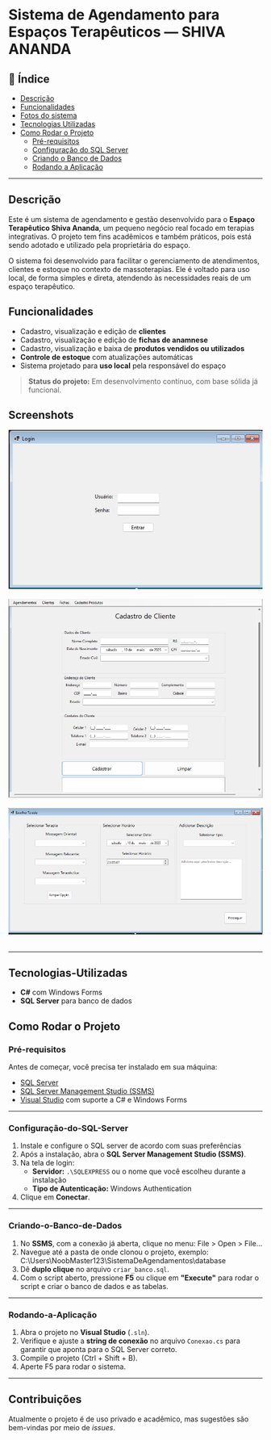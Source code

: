 # Sistema de Agendamento para Espaços Terapêuticos — SHIVA ANANDA

## 📑 Índice
- [Descrição](#Descrição)
- [Funcionalidades](#funcionalidades)
- [Fotos do sistema](#Screenshots)
- [Tecnologias Utilizadas](#tecnologias-utilizadas)
- [Como Rodar o Projeto](#como-rodar-o-projeto)
  - [Pré-requisitos](#pré-requisitos)
  - [Configuração do SQL Server](#configuração-do-sql-server)
  - [Criando o Banco de Dados](#criando-o-banco-de-dados)
  - [Rodando a Aplicação](#rodando-a-aplicação)


---


## Descrição
Este é um sistema de agendamento e gestão desenvolvido para o **Espaço Terapêutico Shiva Ananda**, um pequeno negócio real focado em terapias integrativas. O projeto tem fins acadêmicos e também práticos, pois está sendo adotado e utilizado pela proprietária do espaço.

O sistema foi desenvolvido para facilitar o gerenciamento de atendimentos, clientes e estoque no contexto de massoterapias. Ele é voltado para uso local, de forma simples e direta, atendendo às necessidades reais de um espaço terapêutico. 


## Funcionalidades

- Cadastro, visualização e edição de **clientes**
- Cadastro, visualização e edição de **fichas de anamnese**
- Cadastro, visualização e baixa de **produtos vendidos ou utilizados**
- **Controle de estoque** com atualizações automáticas
- Sistema projetado para **uso local** pela responsável do espaço


> **Status do projeto:** Em desenvolvimento contínuo, com base sólida já funcional.

## Screenshots

![Tela Inicial](https://github.com/zequi11/Sistema-Agendamentos-SHIVA/blob/main/Screenshots/Tela_login.png?raw=true)<br><br>
![Cadastro de Cliente](https://github.com/zequi11/Sistema-Agendamentos-SHIVA/blob/main/Screenshots/Tela_cadastro_clientes.png?raw=true)<br><br>
![Tela de Agendamentos](https://github.com/zequi11/Sistema-Agendamentos-SHIVA/blob/main/Screenshots/Tela_agendamento.png?raw=true)<br><br>

---

## Tecnologias-Utilizadas

- **C#** com Windows Forms
- **SQL Server** para banco de dados

## Como Rodar o Projeto

### Pré-requisitos

Antes de começar, você precisa ter instalado em sua máquina:

- [SQL Server](https://www.microsoft.com/pt-br/sql-server/sql-server-downloads)
- [SQL Server Management Studio (SSMS)](https://learn.microsoft.com/pt-br/sql/ssms/download-sql-server-management-studio-ssms)
- [Visual Studio](https://visualstudio.microsoft.com/pt-br/) com suporte a C# e Windows Forms

---

### Configuração-do-SQL-Server

1. Instale e configure o SQL server de acordo com suas preferências
2. Após a instalação, abra o **SQL Server Management Studio (SSMS)**.
3. Na tela de login:
   - **Servidor:** `.\SQLEXPRESS` ou o nome que você escolheu durante a instalação
   - **Tipo de Autenticação:** Windows Authentication
4. Clique em **Conectar**.

---

### Criando-o-Banco-de-Dados

1. No **SSMS**, com a conexão já aberta, clique no menu: File > Open > File...
2. Navegue até a pasta de onde clonou o projeto, exemplo: C:\Users\NoobMaster123\SistemaDeAgendamentos\database
3. Dê **duplo clique** no arquivo `criar_banco.sql`.
4. Com o script aberto, pressione **F5** ou clique em **"Execute"** para rodar o script e criar o banco de dados e as tabelas.

---

### Rodando-a-Aplicação

1. Abra o projeto no **Visual Studio** (`.sln`).
2. Verifique e ajuste a **string de conexão** no arquivo `Conexao.cs` para garantir que aponta para o SQL Server correto.
3. Compile o projeto (Ctrl + Shift + B).
4. Aperte F5 para rodar o sistema.

---

## Contribuições

Atualmente o projeto é de uso privado e acadêmico, mas sugestões são bem-vindas por meio de *issues*. 
